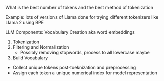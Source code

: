 What is the best number of tokens and the best method of tokenization

Example: lots of versions of Llama done for trying different tokenizers like Llama 2 using BPE

LLM Components: Vocabulary Creation aka word embeddings
1. Tokenization
2. Filtering and Normalization
    - Possibly removing stopwords, process to all lowercase maybe
3. Build Vocabulary
- Collect unique tokens post-toeknization and preprocessing
- Assign each token a unique numerical index for model representation

